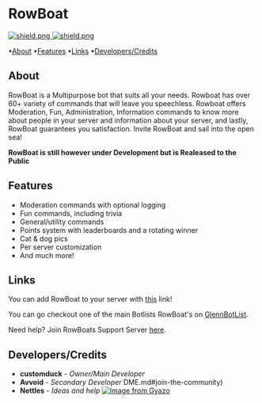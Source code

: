 <h1>RowBoat</h1>

<div>

  <a href="https://discord.gg/a674E8H">
    <img src="https://discordapp.com/api/guilds/709992782252474429/widget.png?style=shield" alt="shield.png">
  </a>

  <a href="https://github.com/discordjs">
    <img src="https://img.shields.io/badge/discord.js-v11.6.4-blue.svg?logo=npm" alt="shield.png">
  </a>

</div>

<p>
  •<a href="#about">About</a>
  •<a href="#features">Features</a>
  •<a href="#links"links>Links</a>
  •<a href="#developers/credits">Developers/Credits</a>

</p>

## About

RowBoat is a Multipurpose bot that suits all your needs. Rowboat has over 60+ variety of commands that will leave you speechless. Rowboat offers Moderation, Fun, Administration, Information commands to know more about people in your server and information about your server, and lastly, RowBoat guarantees you satisfaction. Invite RowBoat and sail into the open sea!

**RowBoat is still however under Development but is Realeased to the Public**

## Features

  * Moderation commands with optional logging
  * Fun commands, including trivia
  * General/utility commands
  * Points system with leaderboards and a rotating winner
  * Cat & dog pics
  * Per server customization
  * And much more!

## Links

You can add RowBoat to your server with [this](https://discord.com/api/oauth2/authorize?client_id=718911997474766920&permissions=0&scope=bot) link!

You can go checkout one of the main Botlists RowBoat's on [GlennBotList](https://glennbotlist.xyz/bot/718911997474766920).

Need help? Join RowBoats Support Server [here](https://discord.gg/a674E8H).

## Developers/Credits

* **customduck** - *Owner/Main Developer*
* **Avvoid** - *Secondary Developer*
DME.md#join-the-community)
* **Nettles** - *Ideas and help* 
[![Image from Gyazo](https://i.gyazo.com/fee0a599e53949e3ec5e592ec012672d.png)](https://gyazo.com/fee0a599e53949e3ec5e592ec012672d)
